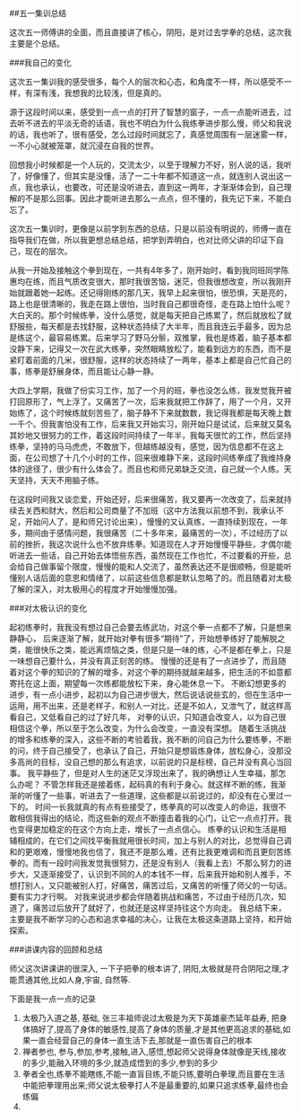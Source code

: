 ##五一集训总结

这次五一师傅讲的全面，而且直接讲了核心，阴阳，是对过去学拳的总结，这次我主要是个总结。

###我自己的变化

这次五一集训我的感受很多，每个人的层次和心态，和角度不一样，所以感受不一样，有深有浅，我想我的比较浅，但是真的。

源于这段时间以来，感受到一点一点的打开了智慧的窗子，一点一点能听进去，过去听不进去的平淡无奇的话语，我也不明白为什么我练拳进步那么慢，师父和我说的话，我也听了，很有感受，怎么过段时间就忘了，真感觉周围有一层迷雾一样，一不小心就被笼罩，就沉浸在自我的世界。

回想我小时候都是一个人玩的，交流太少，以至于理解力不好，别人说的话，我听了，好像懂了，但其实是没懂，活了一二十年都不知道这一点，就连别人说出这一点，我也承认，也要改，可还是没听进去，直到这一两年，才渐渐体会到，自己理解的不是那么回事。因此才能听进去那么一点点，但不懂的，我先记下来，不能白忘了。

这次五一集训时，更像是以前学到东西的总结，只是以前没有明说的，师傅一直在指导我们在做，所以我更想总结总结，把学到弄明白，也对比师父讲的印证下自己，现在的层次。


从我一开始及接触这个拳到现在，一共有4年多了，刚开始时，看到我同班同学陈惠均在练，而且气质改变很大，那时我很苦恼，迷茫，但我很想改变，所以我刚开始就跟着她一起练。还记得刚练的那几天，我早上起来很怕，很恐惧，天是亮的，路上也是很清晰的，我走在路上很怕，当时我自己都很奇怪，走在路上怕什么呢？大白天的。那个时候练拳，没什么感觉，就是每天把自己练累了，然后就放松了就舒服些，每天都是去找舒服，这种状态持续了大半年，而且我连云手最多，因为总是练这个，最容易练累。后来学习了野马分鬃，双推掌，我也是练着，脑子基本都没静下来，记得又一次在武大练拳，突然眼睛放松了，能看到远方的东西，而不是紧盯着前面的几米，很舒服，这样的状态持续了一两年，基本上都是自己忙自己的事，练拳是舒展身体，而且能让心静一静。

大四上学期，我做了份实习工作，加了一个月的班，拳也没怎么练，我发觉我开被打回原形了，气上浮了。又痛苦了一次，后来我就把工作辞了，用了一个月，又开始练了，这个时候练就刻苦些了，脑子静不下来就数数，我记得我都是每天晚上数一千个。但我害怕没有工作，后来我又开始实习，刚开始只是试试，后来就又莫名其妙地又很努力的工作，着这段时间持续了一年半，我每天很忙的工作，然后坚持练拳，坚持的马马虎虎，不敢放下，但越练越没有，感觉，因为信息都不在这上面，在公司想了十几个小时的工作，回来很难静下来，这段时间练拳成了我维持身体的途径了，很少有什么体会了。而且也和师兄弟缺乏交流，自己就一个人练。天天坚持，天天不用脑子练。

在这段时间我又谈恋爱，开始还好，后来很痛苦，我又要再一次改变了，后来就持续去关西和财大，然后和公司商量了不加班（这中方法我以前想不到，我承认不足，开始问人了，是和师兄讨论出来），慢慢的又认真练，一直持续到现在，一年多，期间由于感情问题，我很痛苦（二十多年来，最痛苦的一次），不过经历了以前的挫折，我这次说什么也不放弃练拳。知道现在人才开始慢慢平静些，才偶尔能听进去一些话，自己开始去体悟些东西，虽然现在工作也忙，不过要看的开些，总会给自己做事留个限度，慢慢的能和人交流了，虽然表达还不是很顺畅，但是能听懂别人话后面的意思和情绪了，以前这些信息都是默认忽略了的。而且随着对太极了解的深入，对太极用心的程度才开始慢慢加强。



###对太极认识的变化


起初练拳时，我我没有想过自己会要去练武功，对这个拳一点都不了解，只是想来静静心，
后来逐渐了解，就开始对拳有很多“期待”了，开始想拳练好了能解脱之类，能很快乐之类，能远离烦恼之类，但是只是一味的练，心不是都在拳上，只是一味想自己要什么，并没有真正刻苦的练。
慢慢的还是有了一点进步了，而且随着对这个拳的知识的了解的增多，对这个拳的期待就越来越多，把生活的不如意都寄托在这上面，期望每一次练都能放松下来，身心能休息一下。
不断幻想更多的进步，有一点小进步，起初以为自己进步很大，然后说话说些玄的，但在生活中一运用，用不出来，还是老样子，和别人一对比，还是不如人，又泄气了，就这样高看自己，又低看自己的过了好几年，
对拳的认识，只知道会改变人，以为自己很相信这个拳，所以至于怎么改变，为什么会改变，一直没有深想。
随着生活挑战的增多和练拳的深入，这些不断的考验着我，我不断的问自己为什么要练拳，不断的问，终于自己接受了，也承认了自己，开始只是想锻炼身体，放松身心，没那没多高尚的目标，没自己想的那么有追求，以前说的只是标榜，自己并没有真心当回事。
我平静些了，但是对人生的迷茫又浮现出来了，我的确想让人生幸福，那怎么办呢？
不管怎样我还是接着练，起码真的有利于身心。就这样不断的练，我渐渐的听懂了一些事，听进去了一些道理，这些都是以前说过的，却没有在心里过一下的。
时间一长我就真的有点有些接受了，练拳真的可以改变人的命运，我很不敢相信我得出的结论，而这些新的观点不断撞击着我的心门，让它一点点打开。我也变得更加稳定的在这个方向上走，增长了一点点信心。
练拳的认识和生活是相辅相成的，在它们之间找平衡我就用很长时间，加上与别人的对比，总觉得自己调和的更艰难，慢慢地我也信了，我还不是那么难，还有比我更难调和而且更刻苦练拳的。而有一段时间我发觉我很努力，还是没有别人（我看上去）不那么努力的进步大，又逐渐接受了，认识到不同的人的本钱不一样，后来我开始和别人推手，不想打别人，又只能被别人打，好痛苦，痛苦过后，又痛苦的听懂了师父的一句话。要有实力才行啊。
对我来说进步都会伴随着挑战和痛苦，不过由于经历几次，知道了，痛苦过后放开了就好了，也就还是这样坚持往这个方向走。
我总结下来，主要是我不断学习的心态和追求幸福的决心，让我在太极这条道路上坚持，和开始探索。



###讲课内容的回顾和总结

师父这次讲课讲的很深入, 一下子把拳的根本讲了, 阴阳,太极就是符合阴阳之理,才能贯通其他,比如人身,宇宙, 自然等.

下面是我一点一点的记录

1. 太极乃入道之基, 基础, 张三丰祖师说过太极是为天下英雄豪杰延年益寿, 把身体搞好了,提高了身体的敏感性,提高了身体的质量,才是其他更高追求的基础,如果一直会经营自己的身体一直生活下去,那就是一直伤害自己的根本
2. 禅者参也, 参与,参加,参考,接触,进入,感悟,想起师父说得身体就像是天线,接收的多少,能融入环境的多少,就造成悟到的多少,参到的多少
3. 拳者全也,练拳不能瞎练,不能一直盲目练,不能只练,要明白拳理,而且要在生活中能把拳理用出来;师父说太极拳打人不是最重要的,如果只追求练拳,最终也会练偏
4. 